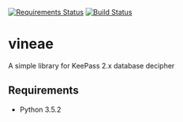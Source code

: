[![Requirements Status](https://requires.io/github/lancelote/vineae/requirements.svg?branch=master)](https://requires.io/github/lancelote/vineae/requirements/?branch=master)
[![Build Status](https://travis-ci.org/lancelote/vineae.svg?branch=master)](https://travis-ci.org/lancelote/vineae)

# vineae

A simple library for KeePass 2.x database decipher

## Requirements

- Python 3.5.2
